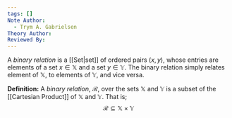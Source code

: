 ```yaml
---
tags: []
Note Author:
  - Trym A. Gabrielsen
Theory Author: 
Reviewed By:
---
```

A *binary relation* is a [[Set|set]] of ordered pairs $(x,y)$, whose entries are elements of a set $x\in \mathbb{X}$ and a set $y\in \mathbb{Y}$.
The binary relation simply relates element of $\mathbb{X}$, to elements of $\mathbb{Y}$, and vice versa.

**Definition:**
A *binary relation*, $\mathcal{R}$, over the sets $\mathbb{X}$ and $\mathbb{Y}$ is a subset of the [[Cartesian Product]] of $\mathbb{X}$ and $\mathbb{Y}$. 
That is; $$\mathcal{R} \subseteq \mathbb{X}\times \mathbb{Y}$$

